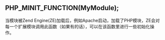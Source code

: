 ## PHP_MINIT_FUNCTION(MyModule);

当模块被Zend Engine(ZE)加载后，例如Apache启动，加载了PHP模块，ZE会对每一个扩展模块调用此函数（如果有的话），可以在该函数里进行一些初始化操作。
